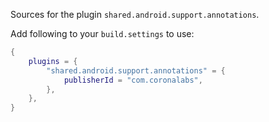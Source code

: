 Sources for the plugin `shared.android.support.annotations`.

Add following to your `build.settings` to use:
```lua
{
    plugins = {
        "shared.android.support.annotations" = {
            publisherId = "com.coronalabs",
        },
    },
}
```
